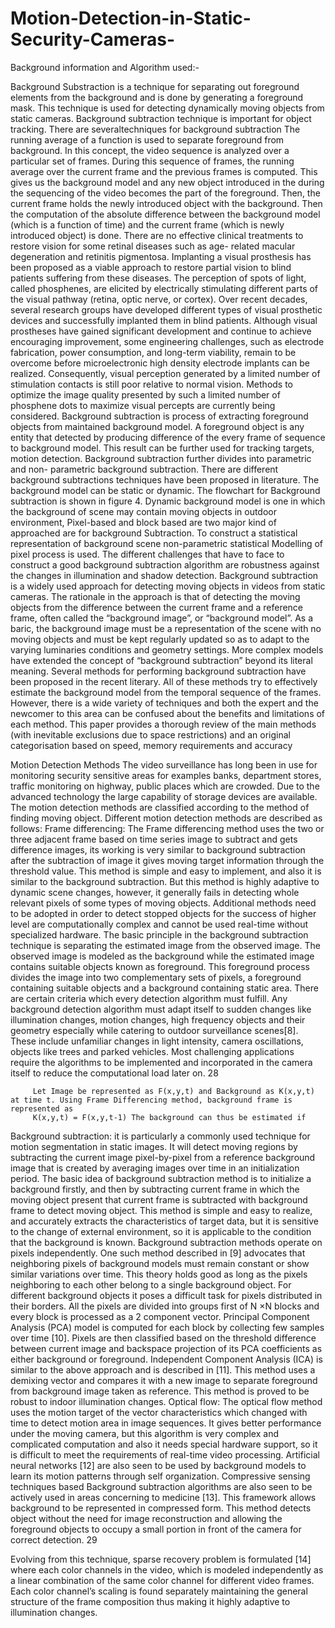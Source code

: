 # Motion-Detection-in-Static-Security-Cameras-


Background information and Algorithm used:-

Background Substraction is a technique for separating out foreground elements from the background and
is done by generating a foreground mask. This technique is used for detecting dynamically moving objects
from static cameras. Background subtraction technique is important for object tracking. There are severaltechniques for background subtraction
The running average of a function is used to separate foreground from background. In this concept, the video sequence is analyzed over a particular 
set of frames. During this sequence of frames, the running average over the current frame and the previous frames is computed. This gives us the background 
model and any new object introduced in the during the sequencing of the video becomes the part of the foreground. Then, the current frame holds the newly 
introduced object with the background. Then the computation of the absolute difference between the background model (which is a function of time) and the 
current frame (which is newly introduced object) is done.
There are no effective clinical treatments to restore vision for some retinal diseases such as age- related macular degeneration and retinitis pigmentosa. 
Implanting a visual prosthesis has been proposed as a viable approach to restore partial vision to blind patients suffering from these diseases. The perception 
of spots of light, called phosphenes, are elicited by electrically stimulating different parts of the visual pathway (retina, optic nerve, or cortex). Over recent 
decades, several research groups have developed different types of visual prosthetic devices and successfully implanted them in blind patients. Although visual
prostheses have gained significant development and continue to achieve encouraging improvement, some engineering challenges, such as electrode fabrication, power
consumption, and long-term viability, remain to be overcome before microelectronic high density electrode implants can be realized. Consequently, visual perception 
generated by a limited number of stimulation contacts is still poor relative to normal vision. Methods to optimize the image quality presented by such a limited 
number of phosphene dots to maximize visual percepts are currently being considered. Background subtraction is process of extracting foreground objects from 
maintained background model. A foreground object is any entity that detected by producing difference of the every frame of sequence to background model. This 
result can be further used for tracking targets, motion detection. Background subtraction further divides into parametric and non- parametric background 
subtraction. There are different background subtractions techniques have been proposed in literature. The background model can be static or dynamic. The 
flowchart for Background subtraction is shown in figure 4. Dynamic background model is one in which the background of scene may contain moving objects in 
outdoor environment, Pixel-based and block based are two major kind of approached are for background Subtraction. To construct a statistical representation
of background scene non-parametric statistical Modelling of pixel process is used. The different challenges that have to face to construct a good background
subtraction algorithm are robustness against the changes in illumination and shadow detection.
Background subtraction is a widely used approach for detecting moving objects in videos from static cameras. The rationale in the approach is that of detecting
the moving objects from the difference between the current frame and a reference frame, often called the “background image”, or “background model”. As a baric,
the background image must be a representation of the scene with no moving objects and must be kept regularly updated so as to adapt to the varying luminaries 
conditions and geometry settings. More complex models have extended the concept of “background subtraction” beyond its literal meaning. Several methods for
performing background subtraction have been proposed in the recent literary. All of these methods try to effectively estimate the background model from the
temporal sequence of the frames. However, there is a wide variety of techniques and both the expert and the newcomer to this area can be confused about the 
benefits and limitations of each method. This paper provides a thorough review of the main methods (with inevitable exclusions due to space restrictions) and
an original categorisation based on speed, memory requirements and accuracy

   
 Motion Detection Methods
The video surveillance has long been in use for monitoring security sensitive areas for examples banks, department stores, traffic monitoring on highway, public 
places which are crowded. Due to the advanced technology the large capability of storage devices are available. The motion detection methods are classified 
according to the method of finding moving object. Different motion detection methods are described as follows:
Frame differencing: The Frame differencing method uses the two or three adjacent frame based on time series image to subtract and gets difference images, its
working is very similar to background subtraction after the subtraction of image it gives moving target information through the threshold value. This method 
is simple and easy to implement, and also it is similar to the background subtraction. But this method is highly adaptive to dynamic scene changes, however, 
it generally fails in detecting whole relevant pixels of some types of moving objects. Additional methods need to be adopted in order to detect stopped objects
for the success of higher level are computationally complex and cannot be used real-time without specialized hardware.
The basic principle in the background subtraction technique is separating the estimated image from the observed image. The observed image is modeled as the
background while the estimated image contains suitable objects known as foreground. This foreground process divides the image into two complementary sets of 
pixels, a foreground containing suitable objects and a background containing static area.
There are certain criteria which every detection algorithm must fulfill. Any background detection algorithm must adapt itself to sudden changes like illumination
changes, motion changes, high frequency objects and their geometry especially while catering to outdoor surveillance scenes[8]. These include unfamiliar changes
in light intensity, camera oscillations, objects like trees and parked vehicles. Most challenging applications require the algorithms to be implemented and 
incorporated in the camera itself to reduce the computational load later on.
28
   
         Let Image be represented as F(x,y,t) and Background as K(x,y,t) at time t. Using Frame Differencing method, background frame is represented as
         K(x,y,t) = F(x,y,t-1) The background can thus be estimated if
Background subtraction: it is particularly a commonly used technique for motion segmentation in static images. It will detect moving regions by subtracting
the current image pixel-by-pixel from a reference background image that is created by averaging images over time in an initialization period. The basic idea 
of background subtraction method is to initialize a background firstly, and then by subtracting current frame in which the moving object present that current
frame is subtracted with background frame to detect moving object. This method is simple and easy to realize, and accurately extracts the characteristics of 
target data, but it is sensitive to the change of external environment, so it is applicable to the condition that the background is known. Background subtraction
methods operate on pixels independently. One such method described in [9] advocates that neighboring pixels of background models must remain constant or show 
similar variations over time. This theory holds good as long as the pixels neighboring to each other belong to a single background object. For different background
objects it poses a difficult task for pixels distributed in their borders. All the pixels are divided into groups first of N ×N blocks and every block is
processed as a
2 component vector. Principal Component Analysis (PCA) model is computed for each block by collecting few samples over time [10]. Pixels are then classified
based on the threshold difference between current image and backspace projection of its PCA coefficients as either background or foreground. Independent 
Component Analysis (ICA) is similar to the above approach and is described in [11]. This method uses a demixing vector and compares it with a new image to 
separate foreground from background image taken as reference. This method is proved to be robust to indoor illumination changes.
Optical flow: The optical flow method uses the motion target of the vector characteristics which changed with time to detect motion area in image sequences. 
It gives better performance under the moving camera, but this algorithm is very complex and complicated computation and also it needs special hardware support,
so it is difficult to meet the requirements of real-time video processing.
Artificial neural networks [12] are also seen to be used by background models to learn its motion patterns through self organization. Compressive sensing 
techniques based Background subtraction algorithms are also seen to be actively used in areas concerning to medicine [13]. This framework allows background
to be represented in compressed form. This method detects object without the need for image reconstruction and
allowing the foreground objects to occupy a small portion in front of the camera for correct detection.
29
   
Evolving from this technique, sparse recovery problem is formulated [14] where each color channels in the video, which is modeled independently as a linear
combination of the same color channel for different
video frames. Each color channel’s scaling is found separately maintaining the general structure of the frame composition thus making it highly adaptive to 
illumination changes.
